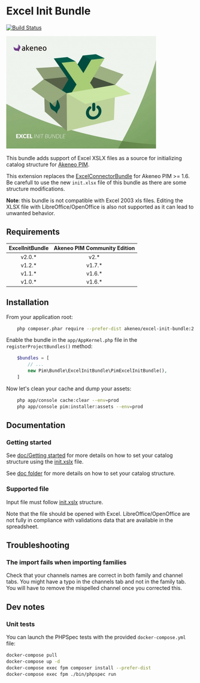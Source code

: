 # Excel Init Bundle

[![Build Status](https://travis-ci.org/akeneo/ExcelInitBundle.svg?branch=master)](https://travis-ci.org/akeneo/ExcelInitBundle)

![alt text](./doc/pictures/bundle_icon.jpg "")

This bundle adds support of Excel XSLX files as a source for initializing catalog structure for [Akeneo PIM](https://github.com/akeneo/pim-community-standard).

This extension replaces the [ExcelConnectorBundle](https://github.com/akeneo-labs/ExcelConnectorBundle) for Akeneo PIM >= 1.6.
Be carefull to use the new `init.xlsx` file of this bundle as there are some structure modifications.

**Note**: this bundle is not compatible with Excel 2003 xls files. Editing the XLSX file with LibreOffice/OpenOffice is also not supported as it can lead to unwanted behavior.

## Requirements

| ExcelInitBundle | Akeneo PIM Community Edition |
|:---------------:|:----------------------------:|
| v2.0.*          | v2.*                         |
| v1.2.*          | v1.7.*                       |
| v1.1.*          | v1.6.*                       |
| v1.0.*          | v1.6.*                       |

## Installation

From your application root:

```bash
    php composer.phar require --prefer-dist akeneo/excel-init-bundle:2.0.*
```

Enable the bundle in the `app/AppKernel.php` file in the `registerProjectBundles()` method:

```php
    $bundles = [
        // ...
        new Pim\Bundle\ExcelInitBundle\PimExcelInitBundle(),
    ]
```

Now let's clean your cache and dump your assets:

```bash
    php app/console cache:clear --env=prod
    php app/console pim:installer:assets --env=prod
```

## Documentation

### Getting started

See [doc/Getting started](./doc/Getting-started.rst) for more details on how to set your catalog structure
using the [init.xslx](./src/Resources/fixtures/minimal/init.xlsx) file.

See [doc folder](./doc/Home.rst) for more details on how to set your catalog structure.

### Supported file

Input file must follow [init.xslx](./src/Resources/fixtures/minimal/init.xlsx) structure.

Note that the file should be opened with Excel.
LibreOffice/OpenOffice are not fully in compliance with validations data that are available in the spreadsheet.

## Troubleshooting

### The import fails when importing families

Check that your channels names are correct in both family and channel tabs.
You might have a typo in the channels tab and not in the family tab.
You will have to remove the mispelled channel once you corrected this.

## Dev notes

### Unit tests

You can launch the PHPSpec tests with the provided `docker-compose.yml` file:

```bash
docker-compose pull
docker-compose up -d
docker-compose exec fpm composer install --prefer-dist
docker-compose exec fpm ./bin/phpspec run
```
